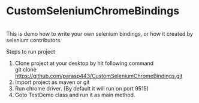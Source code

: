 # CustomSeleniumChromeBindings
<br/>
This is demo how to write your own selenium bindings, or how it created by selenium contributors. 


Steps to run project<br/>

1) Clone project at your desktop by hit following command<br/>
  git clone https://github.com/parasp443/CustomSeleniumChromeBindings.git
1) Import project as maven or git <br/>
2) Run chrome driver. (By default it will run on port 9515)<br/>
3) Goto TestDemo class and run it as main method.<br/>
